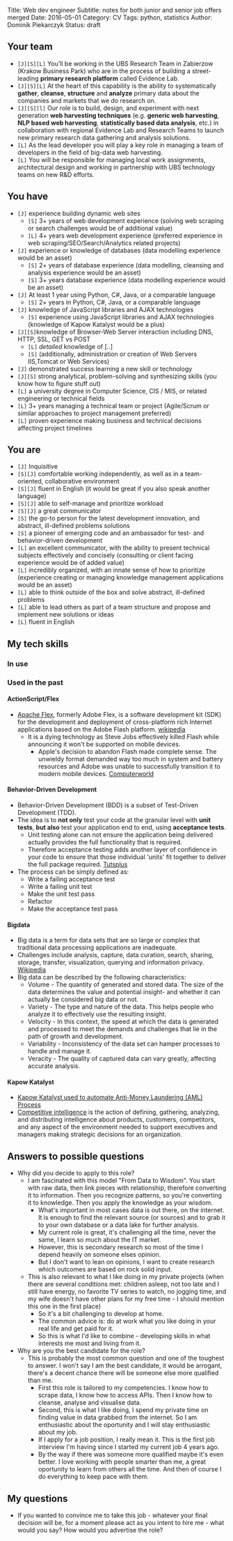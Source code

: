 Title: Web dev engineer
Subtitle: notes for both junior and senior job offers merged
Date: 2016-05-01
Category: CV
Tags: python, statistics
Author: Dominik Piekarczyk
Status: draft


## Your team ##

* `[J][S][L]` You’ll be working in the UBS Research Team in Zabierzow (Krakow Business Park) who are in the process of building
a street-leading **primary research platform** called Evidence Lab.
* `[J][S][L]` At the heart of this capability is the ability  to systematically **gather**, **cleanse**, **structure** and **analyze**
primary data about the companies and markets that we do research on.
* `[J][S][l]` Our role is to build, design, and experiment with next generation **web harvesting techniques**
(e.g. **generic web harvesting**, **NLP based web harvesting**, **statistically based data analysis**, etc.) in collaboration
with regional Evidence Lab and Research Teams to launch new primary research data gathering and analysis solutions.
* `[L]` As the lead developer you will play a key role in managing a team of developers in the field of big-data
    web harvesting.
* `[L]` You will be responsible for managing local work assignments, architectural design and working in partnership with UBS technology teams on new R&D efforts.


## You have ##

* `[J]` experience building dynamic web sites
    * `[S]` 3+ years of web development experience (solving web scraping or search challenges would be of additional value)
    * `[L]` 4+ years web development experience (preferred experience in web scraping/SEO/Search/Analytics related projects)
* `[J]` experience or knowledge of databases (data modelling experience would be an asset)
    * `[S]` 2+ years of database experience (data modelling, cleansing and analysis experience would be an asset)
    * `[S]` 3+ years database experience (data modelling experience would be an asset)
* `[J]` At least 1 year using Python, C#, Java, or a comparable language
    * `[S]` 2+ years in Python, C#, Java, or a comparable language
* `[J]` knowledge of JavaScript libraries and AJAX technologies
    * `[S]` experience using JavaScript libraries and AJAX technologies (knowledge of Kapow Katalyst would be a plus)
* `[J][S]`knowledge of Browser-Web Server interaction including DNS, HTTP, SSL, GET vs POST
    * `[L]` *detailed* knowledge of [..]
    * `[S]` (additionally, administration or creation of Web Servers IIS,Tomcat or Web Services)
* `[J]` demonstrated success learning a new skill or technology
* `[J][S]` strong analytical, problem-solving and synthesizing skills (you know how to figure stuff out)
* `[L]` a university degree in Computer Science, CIS / MIS, or related engineering or technical fields
* `[L]` 3+ years managing a technical team or project (Agile/Scrum or similar approaches to project management preferred)
* `[L]` proven experience making business and technical decisions affecting project timelines

## You are ##

* `[J]` Inquisitive
* `[S][J]` comfortable working independently, as well as in a team-oriented, collaborative environment
* `[S][J]` fluent in English (it would be great if you also speak another language)
* `[S][J]` able to self-manage and prioritize workload
* `[S][J]` a great communicator
* `[S]` the go-to person for the latest development innovation, and abstract, ill-defined problems solutions
* `[S]` a pioneer of emerging code and an ambassador for test- and behavior-driven development
* `[L]` an excellent communicator, with the ability to present technical subjects effectively and concisely (consulting or client facing experience would be of added value)
* `[L]` incredibly organized, with an innate sense of how to prioritize (experience creating or managing knowledge management applications would be an asset)
* `[L]` able to think outside of the box and solve abstract, ill-defined problems
* `[L]` able to lead others as part of a team structure and propose and implement new solutions or ideas
* `[L]` fluent in English



## My tech skills

### In use

### Used in the past

#### ActionScript/Flex

* [Apache Flex](http://flex.apache.org/), formerly Adobe Flex, is a software development kit (SDK) for the development
and deployment of cross-platform rich Internet applications based on the Adobe Flash platform.
[wikipedia](https://en.wikipedia.org/wiki/Apache_Flex)
    * It is a dying technology as Steve Jobs effectively killed Flash while announcing it won't be supported on mobile devices.
        * Apple's decision to abandon Flash made complete sense. The unwieldy format demanded way too much in system and
        battery resources and Adobe was unable to successfully transition it to modern mobile devices.
        [Computerworld](http://www.computerworld.com/article/2599798/apple-ios/apple-ios-how-to-run-flash-on-your-ipad-if-you-must.html)


#### Behavior-Driven Development

* Behavior-Driven Development (BDD) is a subset of Test-Driven Development (TDD).
* The idea is to **not only** test your code at the granular level with **unit tests**,
    **but also** test your application end to end, using **acceptance tests**.
    * Unit testing alone can not ensure the application being delivered actually provides the full functionality that is required.
    * Therefore acceptance testing adds another layer of confidence in your code to ensure that those individual 'units' fit together to deliver the full package required.
    [Tutsplus](http://code.tutsplus.com/tutorials/behavior-driven-development-in-python--net-26547)
* The process can be simply defined as:
    * Write a failing acceptance test
    * Write a failing unit test
    * Make the unit test pass
    * Refactor
    * Make the acceptance test pass

#### Bigdata

* Big data is a term for data sets that are so large or complex that traditional data processing applications are inadequate.
* Challenges include analysis, capture, data curation, search, sharing, storage, transfer, visualization, querying and information privacy. [Wikipedia](https://en.wikipedia.org/wiki/Big_data)
* Big data can be described by the following characteristics:
    * Volume - The quantity of generated and stored data. The size of the data determines the value and potential insight- and whether it can actually be considered big data or not.
    * Variety - The type and nature of the data. This helps people who analyze it to effectively use the resulting insight.
    * Velocity - In this context, the speed at which the data is generated and processed to meet the demands and challenges that lie in the path of growth and development.
    * Variability - Inconsistency of the data set can hamper processes to handle and manage it.
    * Veracity - The quality of captured data can vary greatly, affecting accurate analysis.

#### <a name="kapow"></a>Kapow Katalyst

* [Kapow Katalyst used to automate Anti-Money Laundering (AML) Process](https://www.youtube.com/watch?v=1z-KytMD_Cs)
* [Competitive intelligence](https://en.wikipedia.org/wiki/Competitive_intelligence) is the action of defining, gathering,
analyzing, and distributing intelligence about products, customers, competitors, and any aspect of the environment needed
to support executives and managers making strategic decisions for an organization.


## Answers to possible questions ##

* Why did you decide to apply to this role?
    * I am fascinated with this model "From Data to Wisdom". You start with raw data, then link pieces with relationship, therefore converting it to information. Then you recognize patterns, so you're converting it to knowledge. Then you apply the knowledge as your wisdom.
        * What's important in most cases data is out there, on the internet. It is enough to find the relevant source (or sources) and to grab it to your own database or a data lake for further analysis.
        * My current role is great, it's challenging all the time, never the same, I learn so much about the IT market.
        * However, this is secondary research so most of the time I depend heavily on someone elses opinion.
        * But I don't want to lean on opinions, I want to create research which outcomes are based on rock solid input.
    * This is also relevant to what I like doing in my private projects (when there are several conditions met: children asleep, not too late and I still have energy, no favorite TV series to watch, no jogging time, and my wife doesn't have other plans for my free time - I should mention this one in the first place)
        * So it's a bit challenging to develop at home.
        * The common advice is: do at work what you like doing in your real life and get paid for it.
        * So this is what I'd like to combine - developing skills in what interests me most and living from it.
* Why are you the best candidate for the role?
    * This is probably the most common question and one of the toughest to answer. I won't say I am the best candidate, it would be arrogant, there's a decent chance there will be someone else more qualified than me.
        * First this role is tailored to my competencies. I know how to scrape data, I know how to access APIs. Then I know how to cleanse, analyse and visualise data.
        * Second, this is what I like doing, I spend my private time on finding value in data grabbed from the internet. So I am enthusiastic about the oportunity and I will stay enthusiastic about my job.
        * If I apply for a job position, I really mean it. This is the first job interview I'm having since I started my current job 4 years ago.
        * By the way if there was someone more qualified maybe it's even better. I love working with people smarter than me, a great oportunity to learn from others all the time. And then of course I do everything to keep pace with them.



## My questions ##

* If you wanted to convince me to take this job -
    whatever your final decision will be, for a moment please act as you intent to hire me -
    what would you say? How would you advertise the role?
